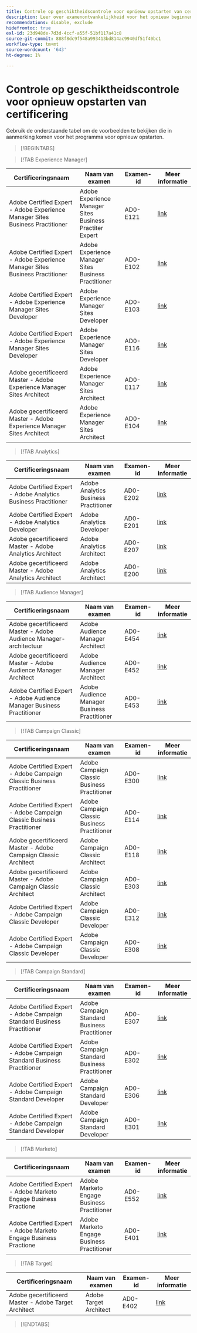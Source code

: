 ```yaml
---
title: Controle op geschiktheidscontrole voor opnieuw opstarten van certificering
description: Leer over examenontvankelijkheid voor het opnieuw beginnen van een certificatieprogramma bij Adobe.
recommendations: disable, exclude
hidefromtoc: true
exl-id: 23d948de-7d3d-4ccf-a55f-51bf117a41c8
source-git-commit: 888f8dc9f548a993413bd814ac9940df51f40bc1
workflow-type: tm+mt
source-wordcount: '643'
ht-degree: 1%

---
```


# Controle op geschiktheidscontrole voor opnieuw opstarten van certificering

Gebruik de onderstaande tabel om de voorbeelden te bekijken die in aanmerking komen voor het programma voor opnieuw opstarten.

>[!BEGINTABS]

>[!TAB Experience Manager]

| Certificeringsnaam | Naam van examen | Examen-id | Meer informatie |
| --- | --- | --- | --- |
| Adobe Certified Expert - Adobe Experience Manager Sites Business Practitioner | Adobe Experience Manager Sites Business Practiter Expert | AD0-E121 | [link](https://experienceleague.adobe.com/docs/certification/certification/restart-program.html&quot;) |
| Adobe Certified Expert - Adobe Experience Manager Sites Business Practitioner | Adobe Experience Manager Sites Business Practitioner | AD0-E102 | [link](https://experienceleague.adobe.com/docs/certification/certification/restart-program.html&quot;) |
| Adobe Certified Expert - Adobe Experience Manager Sites Developer | Adobe Experience Manager Sites Developer | AD0-E103 | [link](https://experienceleague.adobe.com/docs/certification/certification/restart-program.html&quot;) |
| Adobe Certified Expert - Adobe Experience Manager Sites Developer | Adobe Experience Manager Sites Developer | AD0-E116 | [link](https://experienceleague.adobe.com/docs/certification/certification/restart-program.html&quot;) |
| Adobe gecertificeerd Master - Adobe Experience Manager Sites Architect | Adobe Experience Manager Sites Architect | AD0-E117 | [link](https://experienceleague.adobe.com/docs/certification/certification/restart-program.html&quot;) |
| Adobe gecertificeerd Master - Adobe Experience Manager Sites Architect | Adobe Experience Manager Sites Architect | AD0-E104 | [link](https://experienceleague.adobe.com/docs/certification/certification/restart-program.html&quot;) |

>[!TAB Analytics]

| Certificeringsnaam | Naam van examen | Examen-id | Meer informatie |
| --- | --- | --- | --- |
| Adobe Certified Expert - Adobe Analytics Business Practitioner | Adobe Analytics Business Practitioner | AD0-E202 | [link](https://experienceleague.adobe.com/docs/certification/certification/restart-program.html&quot;) |
| Adobe Certified Expert - Adobe Analytics Developer | Adobe Analytics Developer | AD0-E201 | [link](https://experienceleague.adobe.com/docs/certification/certification/restart-program.html&quot;) |
| Adobe gecertificeerd Master - Adobe Analytics Architect | Adobe Analytics Architect | AD0-E207 | [link](https://experienceleague.adobe.com/docs/certification/certification/restart-program.html&quot;) |
| Adobe gecertificeerd Master - Adobe Analytics Architect | Adobe Analytics Architect | AD0-E200 | [link](https://experienceleague.adobe.com/docs/certification/certification/restart-program.html&quot;) |

>[!TAB Audience Manager]

| Certificeringsnaam | Naam van examen | Examen-id | Meer informatie |
| --- | --- | --- | --- |
| Adobe gecertificeerd Master - Adobe Audience Manager-architectuur | Adobe Audience Manager Architect | AD0-E454 | [link](https://experienceleague.adobe.com/docs/certification/certification/restart-program.html&quot;) |
| Adobe gecertificeerd Master - Adobe Audience Manager Architect | Adobe Audience Manager Architect | AD0-E452 | [link](https://experienceleague.adobe.com/docs/certification/certification/restart-program.html&quot;) |
| Adobe Certified Expert - Adobe Audience Manager Business Practitioner | Adobe Audience Manager Business Practitioner | AD0-E453 | [link](https://experienceleague.adobe.com/docs/certification/certification/restart-program.html&quot;) |

>[!TAB Campaign Classic]

| Certificeringsnaam | Naam van examen | Examen-id | Meer informatie |
| --- | --- | --- | --- |
| Adobe Certified Expert - Adobe Campaign Classic Business Practitioner | Adobe Campaign Classic Business Practitioner | AD0-E300 | [link](https://experienceleague.adobe.com/docs/certification/certification/restart-program.html&quot;) |
| Adobe Certified Expert - Adobe Campaign Classic Business Practitioner | Adobe Campaign Classic Business Practitioner | AD0-E114 | [link](https://experienceleague.adobe.com/docs/certification/certification/restart-program.html&quot;) |
| Adobe gecertificeerd Master - Adobe Campaign Classic Architect | Adobe Campaign Classic Architect | AD0-E118 | [link](https://experienceleague.adobe.com/docs/certification/certification/restart-program.html&quot;) |
| Adobe gecertificeerd Master - Adobe Campaign Classic Architect | Adobe Campaign Classic Architect | AD0-E303 | [link](https://experienceleague.adobe.com/docs/certification/certification/restart-program.html&quot;) |
| Adobe Certified Expert - Adobe Campaign Classic Developer | Adobe Campaign Classic Developer | AD0-E312 | [link](https://experienceleague.adobe.com/docs/certification/certification/restart-program.html&quot;) |
| Adobe Certified Expert - Adobe Campaign Classic Developer | Adobe Campaign Classic Developer | AD0-E308 | [link](https://experienceleague.adobe.com/docs/certification/certification/restart-program.html&quot;) |

>[!TAB Campaign Standard]

| Certificeringsnaam | Naam van examen | Examen-id | Meer informatie |
| --- | --- | --- | --- |
| Adobe Certified Expert - Adobe Campaign Standard Business Practitioner | Adobe Campaign Standard Business Practitioner | AD0-E307 | [link](https://experienceleague.adobe.com/docs/certification/certification/restart-program.html&quot;) |
| Adobe Certified Expert - Adobe Campaign Standard Business Practitioner | Adobe Campaign Standard Business Practitioner | AD0-E302 | [link](https://experienceleague.adobe.com/docs/certification/certification/restart-program.html&quot;) |
| Adobe Certified Expert - Adobe Campaign Standard Developer | Adobe Campaign Standard Developer | AD0-E306 | [link](https://experienceleague.adobe.com/docs/certification/certification/restart-program.html&quot;) |
| Adobe Certified Expert - Adobe Campaign Standard Developer | Adobe Campaign Standard Developer | AD0-E301 | [link](https://experienceleague.adobe.com/docs/certification/certification/restart-program.html&quot;) |

>[!TAB Marketo]

| Certificeringsnaam | Naam van examen | Examen-id | Meer informatie |
| --- | --- | --- | --- |
| Adobe Certified Expert - Adobe Marketo Engage Business Practione | Adobe Marketo Engage Business Practitioner | AD0-E552 | [link](https://experienceleague.adobe.com/docs/certification/certification/restart-program.html&quot;) |
| Adobe Certified Expert - Adobe Marketo Engage Business Practione | Adobe Marketo Engage Business Practitioner | AD0-E401 | [link](https://experienceleague.adobe.com/docs/certification/certification/restart-program.html&quot;) |

>[!TAB Target]

| Certificeringsnaam | Naam van examen | Examen-id | Meer informatie |
| --- | --- | --- | --- |
| Adobe gecertificeerd Master - Adobe Target Architect | Adobe Target Architect | AD0-E402 | [link](https://experienceleague.adobe.com/docs/certification/certification/restart-program.html&quot;) |

>[!ENDTABS]
